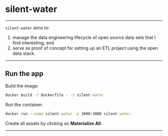 # silent-water

***

`silent-water` aims to:

1. manage the data engineering lifecycle of open source data sets that I find interesting; and
2. serve as proof of concept for setting up an ETL project using the open data stack.

***

## Run the app

Build the image:
```cmd
docker build -f Dockerfile . -t silent-water
```

Run the container:
```cmd
docker run --name silent-water -p 3000:3000 silent-water
```

Create all assets by clicking on __Materialize All__.

***
